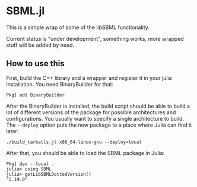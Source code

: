 # SBML.jl

This is a simple wrap of some of the libSBML functionality.

Current status is "under development", something works, more wrapped stuff will
be added by need.

## How to use this

First, build the C++ library and a wrapper and register it in your julia
installation. You need BinaryBuilder for that:

```
Pkg] add BinaryBuilder
```

After the BinaryBuilder is installed, the build script should be able to build
a lot of different versions of the package for possible architectures and
configurations. You usually want to specify a single architecture to build. The
`--deploy` option puts the new package to a place where Julia can find it
later:
```
./build_tarballs.jl x86_64-linux-gnu --deploy=local 
```

After that, you should be able to load the SBML package in Julia:
```
Pkg] dev --local .
julia> using SBML
julia> getLibSBMLDottedVersion()
"5.19.0"
```
